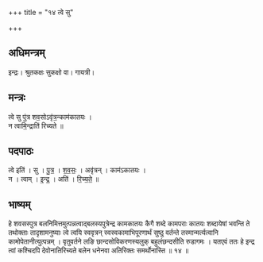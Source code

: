 +++
title = "१४ त्वे सु"

+++
## अधिमन्त्रम्
इन्द्रः। श्रुतकक्षः सुकक्षो वा। गायत्री।

## मन्त्रः
त्वे सु पु॑त्र शव॒सोऽवृ॑त्र॒न्काम॑कातयः ।  
न त्वामि॒न्द्राति॑ रिच्यते ॥

## पदपाठः
त्वे इति॑ । सु । पु॒त्र॒ । श॒व॒सः॒ । अवृ॑त्रन् । काम॑ऽकातयः ।  
न । त्वाम् । इ॒न्द्र॒ । अति॑ । रि॒च्य॒ते॒ ॥

## भाष्यम्
हे शवसस्पुत्र बलनिमित्तमुत्पन्नत्वाद्बलस्यपुत्रेन्द्र कामकातयः कैगै शब्दे कामपराः कातयः शब्दायेषां भवन्ति ते तथोक्ताः तादृशामनुष्याः त्वे त्वयि स्ववृत्रन् स्वस्वकामाभिपूरणार्थं सुष्ठु वर्तन्ते तस्मान्मर्त्यत्वानि कामोपेतानीत्युत्पन्नम् । वृतुवर्तने लङि छान्दसोविकरणस्यलुक् बहुलंछन्दसीति रुडागमः । यतएवं ततः हे इन्द्र त्वां कश्चिदपि देवोनातिरिच्यते बलेन धनेनवा अतिरिक्तः समर्थोनास्ति ॥ १४ ॥